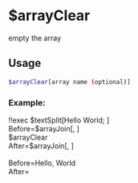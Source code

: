 # $arrayClear

empty the array

## Usage

```bash
$arrayClear[array name (optional)]
```

### Example:
<discord-messages>
          <discord-message :bot="false" role-color="#ffcc9a" author="Member">
        !!exec $textSplit[Hello World; ]<br>Before=$arrayJoin[, ]<br>$arrayClear<br>After=$arrayJoin[, ]<br><br>
          </discord-message>
          <discord-message :bot="true" role-color="#0099ff" author="Custom Command" avatar="https://media.discordapp.net/avatars/725721249652670555/781224f90c3b841ba5b40678e032f74a.webp">
        Before=Hello, World<br>After=
        </discord-message>
</discord-messages>